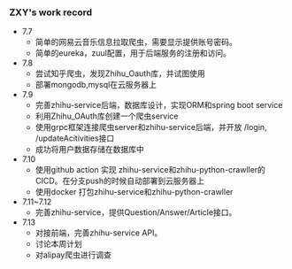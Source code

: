 ### ZXY's work record

- 7.7 
  - 简单的网易云音乐信息拉取爬虫，需要显示提供账号密码。
  - 简单的eureka，zuul配置，用于后端服务的注册和访问。
- 7.8 
  - 尝试知乎爬虫，发现Zhihu_Oauth库，并试图使用
  - 部署mongodb,mysql在云服务器上
- 7.9
  - 完善zhihu-service后端，数据库设计，实现ORM和spring boot service
  - 利用Zhihu_OAuth库创建一个爬虫service
  - 使用grpc框架连接爬虫server和zhihu-service后端，并开放 /login, /updateAcitivities接口
  - 成功将用户数据存储在数据库中
- 7.10 
  - 使用github action 实现 zhihu-service和zhihu-python-crawller的CICD。在分支push的时候自动部署到云服务器上
  - 使用docker 打包zhihu-service和zhihu-python-crawller
- 7.11~7.12
  - 完善zhihu-service，提供Question/Answer/Article接口。
- 7.13
  - 对接前端，完善zhihu-service API。
  - 讨论本周计划
  - 对alipay爬虫进行调查